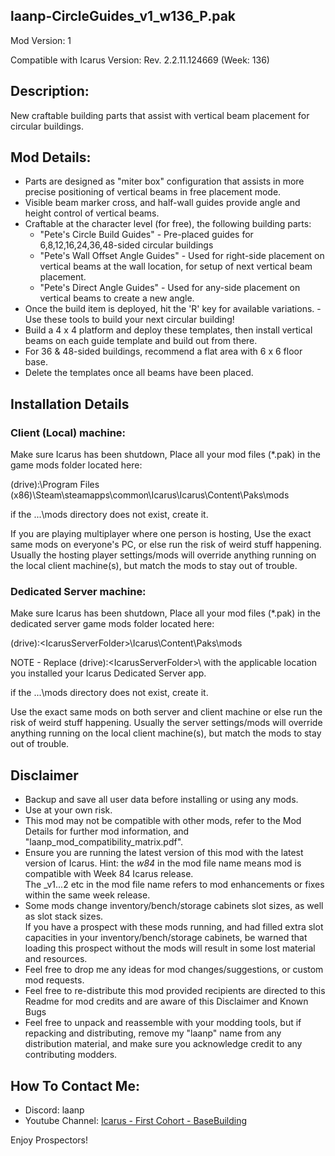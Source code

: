 laanp-CircleGuides_v1_w136_P.pak
----------------------------------------------------------------------
Mod Version: 1

Compatible with Icarus Version: Rev. 2.2.11.124669 (Week: 136)

## Description:
New craftable building parts that assist with vertical beam placement for circular buildings.

## Mod Details:
- Parts are designed as "miter box" configuration that assists in more precise positioning of vertical beams in free placement mode.
- Visible beam marker cross, and half-wall guides provide angle and height control of vertical beams.  
- Craftable at the character level (for free), the following building parts:
  - "Pete's Circle Build Guides" - Pre-placed guides for 6,8,12,16,24,36,48-sided circular buildings 
  - "Pete's Wall Offset Angle Guides" - Used for right-side placement on vertical beams at the wall location, for setup of next vertical beam placement.
  - "Pete's Direct Angle Guides" - Used for any-side placement on vertical beams to create a new angle.
- Once the build item is deployed, hit the 'R' key for available variations. - Use these tools to build your next circular building!
- Build a 4 x 4 platform and deploy these templates, then install vertical beams on each guide template and build out from there. 
- For 36 & 48-sided buildings, recommend a flat area with 6 x 6 floor base. 
- Delete the templates once all beams have been placed.


## Installation Details

### Client (Local) machine:
Make sure Icarus has been shutdown, 
Place all your mod files (*.pak) in the game mods folder located here:

(drive):\Program Files (x86)\Steam\steamapps\common\Icarus\Icarus\Content\Paks\mods

if the ...\mods directory does not exist, create it.

If you are playing multiplayer where one person is hosting, Use the exact same mods
on everyone's PC, or else run the risk of weird stuff happening.
Usually the hosting player settings/mods will override anything running on the local client machine(s), but match the mods to stay out of trouble.

### Dedicated Server machine:
Make sure Icarus has been shutdown, 
Place all your mod files (*.pak) in the dedicated server game mods folder located here:

(drive):\<IcarusServerFolder>\Icarus\Content\Paks\mods

NOTE - Replace (drive):\<IcarusServerFolder>\ with the applicable location you installed your Icarus Dedicated Server app.

if the ...\mods directory does not exist, create it.

Use the exact same mods on both server and client machine or else run the risk of weird stuff happening.
Usually the server settings/mods will override anything running on the local client machine(s), but match the mods to stay out of trouble.


## Disclaimer
- Backup and save all user data before installing or using any mods.
- Use at your own risk.
- This mod may not be compatible with other mods, refer to the Mod Details for further mod information, and "laanp_mod_compatibility_matrix.pdf". 
- Ensure you are running the latest version of this mod with the latest version of Icarus.  Hint: the _w84_ in the mod file name means mod is compatible with Week 84 Icarus release.  
  The _v1...2 etc in the mod file name refers to mod enhancements or fixes within the same week release. 
- Some mods change inventory/bench/storage cabinets slot sizes, as well as slot stack sizes.  
  If you have a prospect with these mods running, and had filled extra slot capacities in your inventory/bench/storage cabinets, be warned that loading this prospect without the mods will result in some lost material and resources. 
- Feel free to drop me any ideas for mod changes/suggestions, or custom mod requests.
- Feel free to re-distribute this mod provided recipients are directed to this Readme for mod credits and are aware of this Disclaimer and Known Bugs
- Feel free to unpack and reassemble with your modding tools, but if repacking and distributing, remove my "laanp" name from any distribution material,
   and make sure you acknowledge credit to any contributing modders.

## How To Contact Me:

- Discord: laanp
- Youtube Channel: [Icarus - First Cohort - BaseBuilding](https://www.youtube.com/channel/UCQWq0BjD4mnUkAZgRwwigNQ) 

Enjoy Prospectors!

















































































































